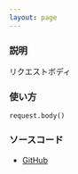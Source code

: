 ```yaml
---
layout: page
---
```


### 説明

リクエストボディ

### 使い方

    request.body()

### ソースコード

- [GitHub](https://github.com/rails/rails/blob/984c3ef2775781d47efa9f541ce570daa2434a80/actionpack/lib/action_dispatch/http/request.rb#L334)
